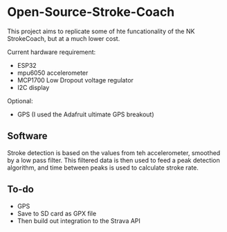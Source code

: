 # Open-Source-Stroke-Coach
This project aims to replicate some of hte funcationality of the NK StrokeCoach, but at a much lower cost. 

Current hardware requirement: 
* ESP32 
* mpu6050 accelerometer
* MCP1700 Low Dropout voltage regulator
* I2C display

Optional:
* GPS (I used the Adafruit ultimate GPS breakout)

## Software
Stroke detection is based on the values from teh accelerometer, smoothed by a low pass filter. This filtered data is then used to feed a peak detection algorithm, and time between peaks is used to calculate stroke rate. 

## To-do
* GPS
* Save to SD card as GPX file
* Then build out integration to the Strava API
